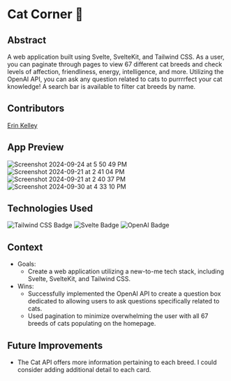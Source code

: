 # Cat Corner 🐾 

## Abstract
A web application built using Svelte, SvelteKit, and Tailwind CSS. As a user, you can paginate through pages to view 67 different cat breeds and check levels of affection, friendliness, energy, intelligence, and more. Utilizing the OpenAI API, you can ask any question related to cats to purrrrfect your cat knowledge! A search bar is available to filter cat breeds by name. 

## Contributors 
[Erin Kelley](https://github.com/kelleyej)

## App Preview
![Screenshot 2024-09-24 at 5 50 49 PM](https://github.com/user-attachments/assets/0e7a46d2-4c8e-49dc-a064-974fa96ca397)
![Screenshot 2024-09-21 at 2 41 04 PM](https://github.com/user-attachments/assets/51d895a8-299f-4e91-a611-06dd1849cdf5)
![Screenshot 2024-09-21 at 2 40 37 PM](https://github.com/user-attachments/assets/de2a4c49-3abe-4432-b0d2-4849e8513089)
![Screenshot 2024-09-30 at 4 33 10 PM](https://github.com/user-attachments/assets/accdc651-d4f1-4ac0-8e58-71bc0bf43b36)

## Technologies Used 
![Tailwind CSS Badge](https://img.shields.io/badge/Tailwind%20CSS-06B6D4?logo=tailwindcss&logoColor=fff&style=flat) ![Svelte Badge](https://img.shields.io/badge/Svelte-FF3E00?logo=svelte&logoColor=fff&style=flat) ![OpenAI Badge](https://img.shields.io/badge/OpenAI-412991?logo=openai&logoColor=fff&style=flat)

## Context 
- Goals:
  - Create a web application utilizing a new-to-me tech stack, including Svelte, SvelteKit, and Tailwind CSS. 
- Wins:
  - Successfully implemented the OpenAI API to create a question box dedicated to allowing users to ask questions specifically related to cats.
  - Used pagination to minimize overwhelming the user with all 67 breeds of cats populating on the homepage. 

## Future Improvements 
- The Cat API offers more information pertaining to each breed. I could consider adding additional detail to each card. 
